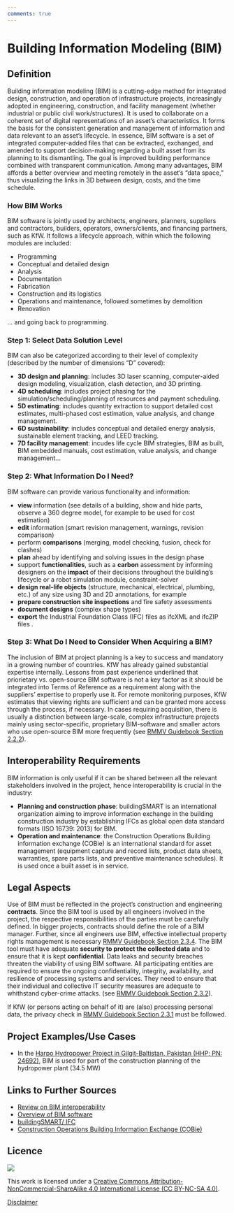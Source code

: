```yaml
---
comments: true
---
```


# Building Information Modeling (BIM)

## Definition

Building information modeling (BIM) is a cutting-edge method for integrated design, construction, and operation of infrastructure projects, increasingly adopted in engineering, construction,
and facility management (whether industrial or public civil work/structures). It is used to collaborate on a coherent set of digital representations of an asset’s characteristics. It forms the basis
for the consistent generation and management of information and data relevant to an asset’s lifecycle. In essence, BIM software is a set of integrated computer-added files that can be
extracted, exchanged, and amended to support decision-making regarding a built asset from its planning to its dismantling. The goal is improved building performance combined with transparent communication. Among many advantages, BIM affords a
better overview and meeting remotely in the asset’s “data space,” thus visualizing the links in 3D between design, costs, and the time schedule.

### How BIM Works

BIM software is jointly used by architects, engineers, planners, suppliers and contractors, builders, operators, owners/clients, and financing partners, such as KfW. It follows a lifecycle
approach, within which the following modules are included:

- Programming
- Conceptual and detailed design
- Analysis
- Documentation
- Fabrication
- Construction and its logistics
- Operations and maintenance, followed sometimes by demolition
- Renovation

... and going back to programming.

### Step 1: Select Data Solution Level

BIM can also be categorized according to their level of complexity (described by the number of dimensions “D” covered):

- **3D design and planning**: includes 3D laser scanning, computer-aided design modeling, visualization, clash detection,
  and 3D printing.
- **4D scheduling**: includes project phasing for the simulation/scheduling/planning of resources and payment scheduling.
- **5D estimating**: includes quantity extraction to support
  detailed cost estimates, multi-phased cost estimation, value analysis, and change management.
- **6D sustainability**: includes conceptual and detailed energy analysis, sustainable element tracking, and LEED tracking.
- **7D facility management**: incudes life cycle BIM strategies, BIM as built, BIM embedded manuals, cost estimation, value
  analysis, and change management...

### Step 2: What Information Do I Need?

BIM software can provide various functionality and information:

- **view** information (see details of a building, show and hide parts, observe a 360 degree model, for example to be used
  for cost estimation)
- **edit** information (smart revision management, warnings, revision comparison)
- perform **comparisons** (merging, model checking, fusion, check for clashes)
- **plan** ahead by identifying and solving issues in the design phase
- support **functionalities**, such as a **carbon** assessment by informing designers on the **impact** of their decisions throughout the building’s lifecycle or a robot simulation module, constraint-solver
- **design real-life objects** (structure, mechanical, electrical, plumbing, etc.) of any size using 3D and 2D annotations, for example
- **prepare construction site inspections** and fire safety assessments
- **document designs** (complex shape types)
- **export** the Industrial Foundation Class (IFC) files as ifcXML and ifcZIP files .

### Step 3: What Do I Need to Consider When Acquiring a BIM?

The inclusion of BIM at project planning is a key to success and
mandatory in a growing number of countries. KfW has already
gained substantial expertise internally. Lessons from past
experience underlined that priorietary vs. open-source BIM software is not a key factor as it should be integrated into Terms of
Reference as a requirement along with the suppliers’ expertise to
properly use it. For remote monitoring purposes, KfW estimates
that viewing rights are sufficient and can be granted more access
through the process, if necessary.
In cases requiring acquisition, there is usually a distinction
between large-scale, complex infrastructure projects mainly
using sector-specific, proprietary BIM-software and smaller
actors who use open-source BIM more frequently (see [RMMV Guidebook Section 2.2.2](https://www.kfw-entwicklungsbank.de/Service/Publications-Videos/Publications-by-topic/Digitalisation/RMMV-Guidebook)).

## Interoperability Requirements

BIM information is only useful if it can be shared between all
the relevant stakeholders involved in the project, hence interoperability is crucial in the industry:

- **Planning and construction phase**: buildingSMART is an international organization aiming to improve information
  exchange in the building construction industry by establishing IFCs as global open data standard formats (ISO 16739: 2013)
  for BIM.
- **Operation and maintenance**: the Construction Operations Building information exchange (COBie) is an international
  standard for asset management (equipment capture and record lists, product data sheets, warranties, spare parts lists,
  and preventive maintenance schedules). It is used once a built asset is in service.

## Legal Aspects

Use of BIM must be reflected in the project’s construction and
engineering **contracts**. Since the BIM tool is used by all engineers involved in the project, the respective responsibilities of
the parties must be carefully defined. In bigger projects, contracts should define the role of a BIM manager. Further, since all engineers use BIM, effective intellectual property rights
management is necessary [RMMV Guidebook Section 2.3.4](https://www.kfw-entwicklungsbank.de/Service/Publications-Videos/Publications-by-topic/Digitalisation/RMMV-Guidebook).
The BIM tool must have adequate **security to protect the collected data** and to ensure that it is kept **confidential**. Data
leaks and security breaches threaten the viability of using BIM
software. All participating entities are required to ensure the
ongoing confidentiality, integrity, availability, and resilience of
processing systems and services. They need to ensure that their
individual and collective IT security measures are adequate to
whithstand cyber-crime attacks. (see [RMMV Guidebook Section 2.3.2](https://www.kfw-entwicklungsbank.de/Service/Publications-Videos/Publications-by-topic/Digitalisation/RMMV-Guidebook)).

If KfW (or persons acting on behalf of it) are (also) processing personal data, the privacy check in [RMMV Guidebook Section 2.3.1](https://www.kfw-entwicklungsbank.de/Service/Publications-Videos/Publications-by-topic/Digitalisation/RMMV-Guidebook) must be followed.

## Project Examples/Use Cases

- In the [Harpo Hydropower Project in Gilgit-Baltistan, Pakistan (HHP; PN: 24692)](https://www.kfw-entwicklungsbank.de/ipfz/Projektdatenbank/Mittlere-Wasserkraftwerke-Basho-Und-Harpo-In-Den-Northern-Areas-24692.htm), BIM is used for part of the construction
  planning of the hydropower plant (34.5 MW)

## Links to Further Sources

- [Review on BIM interoperability](https://www.sciencedirect.com/science/article/pii/S2405896319311309)
- [Overview of BIM software](https://www.g2.com/search?utf8=%E2%9C%93&query=Building+Information+Modeling&filters%5Bcategory_ids%5D%5B%5D=292)
- [buildingSMART/ IFC](https://technical.buildingsmart.org/standards/ifc/)
- [Construction Operations Building Information Exchange (COBie)](https://www.bimpedia.eu/-/1390-cobie)

## Licence

![](https://i.creativecommons.org/l/by-nc-sa/4.0/88x31.png)

This work is licensed under a [Creative Commons Attribution-NonCommercial-ShareAlike 4.0 International License (CC BY-NC-SA 4.0)](https://creativecommons.org/licenses/by-nc-sa/4.0/).

[Disclaimer](../disclaimer.md)
